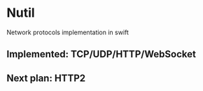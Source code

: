 # Nutil
Network protocols implementation in swift

## Implemented: TCP/UDP/HTTP/WebSocket

## Next plan: HTTP2
